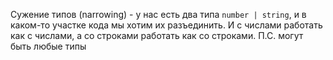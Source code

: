Сужение типов (narrowing) - у нас есть два типа `number | string`, и в каком-то 
участке кода мы хотим их разъединить. И с числами работать как с числами, а со
строками работать как со строками. П.С. могут быть любые типы
